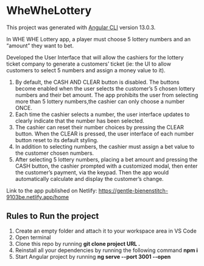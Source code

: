 # WheWheLottery

This project was generated with [Angular CLI](https://github.com/angular/angular-cli) version 13.0.3.  

In WHE WHE Lottery app, a player must choose 5 lottery numbers and an “amount” they want to bet.  

Developed the User Interface that will allow the cashiers for the lottery ticket company to generate a customers’ ticket (ie: the UI to allow customers to select 5 numbers and assign a money value to it).  

1. By default, the CASH AND CLEAR button is disabled.  The buttons become enabled when the user selects the customer’s 5 chosen lottery numbers and their bet amount. The app prohibits the user from selecting more than 5 lottery numbers,the cashier can only choose a number ONCE.
2. Each time the cashier selects a number, the user interface updates to clearly indicate that the number has been selected.  
3. The cashier can reset their number choices by pressing the CLEAR button.  When the CLEAR is pressed, the user interface of each number button reset to its default styling.
4. In addition to selecting numbers, the cashier must assign a bet value to the customer chosen numbers. 
5. After selecting 5 lottery numbers, placing a bet amount and pressing the CASH button, the cashier prompted with a customized modal, then enter the customer’s payment, via the keypad. Then the app would automatically calculate and display the customer’s change. 


Link to the app published on Netlify: https://gentle-bienenstitch-9103be.netlify.app/home


## Rules to Run the project
1. Create an empty folder and attach it to your workspace area in VS Code
1. Open terminal
1. Clone this repo by running  **git clone project URL .**
1. Reinstall all your dependencies by running the following command **npm i**
1. Start Angular project by running **ng serve --port 3001 --open**


